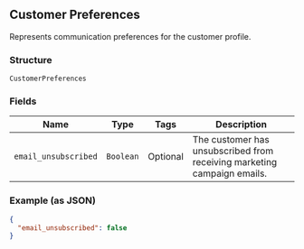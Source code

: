 ## Customer Preferences

Represents communication preferences for the customer profile.

### Structure

`CustomerPreferences`

### Fields

| Name | Type | Tags | Description |
|  --- | --- | --- | --- |
| `email_unsubscribed` | `Boolean` | Optional | The customer has unsubscribed from receiving marketing campaign emails. |

### Example (as JSON)

```json
{
  "email_unsubscribed": false
}
```

